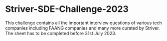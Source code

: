 # Striver-SDE-Challenge-2023

This challenge contains all the important interview questions of various tech companies including FAANG companies and many more curated by Striver. The sheet has to be completed before 31st July 2023. 
